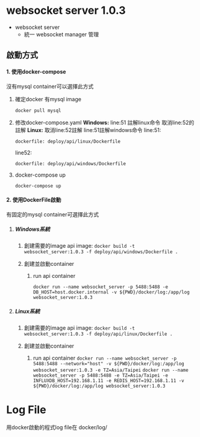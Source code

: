 # websocket server 1.0.3

* websocket server
  * 統一 websocket manager 管理

## 啟動方式

#### 1. 使用docker-compose

沒有mysql container可以選擇此方式

1. 確定docker 有mysql image

   `docker pull mysql`
2. 修改docker-compose.yaml
   **Windows:** line:51 註解linux命令 取消line:52的註解
   **Linux:** 取消line:52註解 line:51註解windows命令
   line:51:

   ```
   dockerfile: deploy/api/linux/Dockerfile
   ```

   line52:

   ```
   dockerfile: deploy/api/windows/Dockerfile
   ```
3. docker-compose up

   `docker-compose up`

#### 2. 使用DockerFile啟動

有固定的mysql container可選擇此方式

1. ##### Windows系統

   1. 創建需要的image
      api image:
      `docker build -t websocket_server:1.0.3 -f deploy/api/windows/Dockerfile .`
   2. 創建並啟動container

      1. run api container

         `docker run --name websocket_server -p 5488:5488 -e DB_HOST=host.docker.internal -v ${PWD}/docker/log:/app/log websocket_server:1.0.3`
2. ##### Linux系統

   1. 創建需要的image
      api image:
      `docker build -t websocket_server:1.0.3 -f deploy/api/linux/Dockerfile .`

   2. 創建並啟動container

      1. run api container
         `docker run --name websocket_server -p 5488:5488 --network="host" -v ${PWD}/docker/log:/app/log websocket_server:1.0.3 -e TZ=Asia/Taipei`
         `docker run --name websocket_server -p 5488:5488 -e TZ=Asia/Taipei -e INFLUXDB_HOST=192.168.1.11 -e REDIS_HOST=192.168.1.11 -v ${PWD}/docker/log:/app/log websocket_server:1.0.3`

# Log File

用docker啟動的程式log file在  docker/log/
